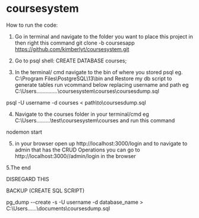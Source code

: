 # coursesystem

How to run the code:

1. Go in terminal and navigate to the folder you want to place this project in then right this command
git clone -b coursesapp https://github.com/kimberlyt/coursesystem.git

2. Go to psql shell:
CREATE DATABASE courses;

3. In the terminal/ cmd navigate to the bin of where you stored psql eg. C:\Program Files\PostgreSQL\13\bin and
Restore my db script to generate tables run vcommand below replacing username and path
eg C:\Users\...\...\....\....\coursesystem\courses\coursesdump.sql


psql -U username -d courses  < path\to\coursesdump.sql



4. Navigate to the courses folder in your terminal/cmd
eg C:\Users\...\...\...\test\coursesystem\courses and run this command

nodemon start

5. in your browser open up http://localhost:3000/login and to navigate to admin that has the CRUD Operations you can go to http://localhost:3000//admin/login in the browser

5.The end



















DISREGARD THIS

BACKUP (CREATE SQL SCRIPT) 

pg_dump --create -s -U username -d database_name >  C:\Users\...\...\documents\coursesdump.sql